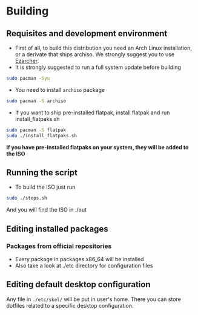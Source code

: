 # Building

## Requisites and development environment
- First of all, to build this distribution you need an Arch Linux installation, or a derivate that ships archiso. We strongly suggest you to use [Ezarcher](https://sourceforge.net/projects/ezarch/).
- It is strongly suggested to run a full system update before building
```bash
sudo pacman -Syu
```
- You need to install `archiso` package
```bash
sudo pacman -S archiso
```
- If you want to ship pre-installed flatpak, install flatpak and run install_flatpaks.sh
```bash
sudo pacman -S flatpak
sudo ./install_flatpaks.sh
```
**If you have pre-installed flatpaks on your system, they will be added to the ISO**

## Running the script
- To build the ISO just run 
```bash
sudo ./steps.sh
```
And you will find the ISO in ./out

## Editing installed packages
### Packages from official repositories
- Every package in packages.x86_64 will be installed
- Also take a look at ./etc directory for configuration files
## Editing default desktop configuration
Any file in `./etc/skel/` will be put in user's home. There you can store dotfiles related to a specific desktop configuration.
